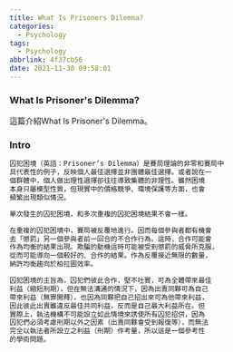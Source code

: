 ```yaml
---
title: What Is Prisoners Dilemma?
categories:
  - Psychology
tags:
  - Psychology
abbrlink: 4f37cb56
date: 2021-11-30 09:58:01
---
```

### What Is Prisoner's Dilemma?
<!--more-->
這篇介紹What Is Prisoner's Dilemma。

### Intro
```sh
囚犯困境（英語：Prisoner’s Dilemma）是賽局理論的非零和賽局中
具代表性的例子，反映個人最佳選擇並非團體最佳選擇。或者說在一
個群體中，個人做出理性選擇卻往往導致集體的非理性。雖然困境
本身只屬模型性質，但現實中的價格競爭、環境保護等方面，也會
頻繁出現類似情況。

單次發生的囚犯困境，和多次重複的囚犯困境結果不會一樣。

在重複的囚犯困境中，賽局被反覆地進行。因而每個參與者都有機會
去「懲罰」另一個參與者前一回合的不合作行為。這時，合作可能會
作為均衡的結果出現。欺騙的動機這時可能被受到懲罰的威脅所克服，
從而可能導向一個較好的、合作的結果。作為反覆接近無限的數量，
納許均衡趨向於柏拉圖效率。

囚犯困境的主旨為，囚犯們彼此合作，堅不吐實，可為全體帶來最佳
利益（縮短刑期），但在無法溝通的情況下，因為出賣同夥可為自己
帶來利益（無罪開釋），也因為同夥把自己招出來可為他帶來利益，
因此彼此出賣雖違反最佳共同利益，反而是自己最大利益所在。但
實際上，執法機構不可能設立如此情境來誘使所有囚犯招供，因為
囚犯們必須考慮刑期以外之因素（出賣同夥會受到報復等），而無法
完全以執法者所設立之利益（刑期）作考量，所以這是一個參考性
的學術問題。
```